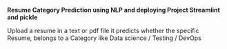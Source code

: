 **Resume Category Prediction using NLP and deploying Project Streamlint and pickle**

Upload a resume in a text or pdf file it predicts whether the specific Resume,  belongs to a Category like Data science / Testing / DevOps
